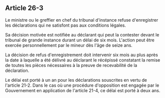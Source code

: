 Article 26-3
----
Le ministre ou le greffier en chef du tribunal d'instance refuse d'enregistrer
les déclarations qui ne satisfont pas aux conditions légales.

Sa décision motivée est notifiée au déclarant qui peut la contester devant le
tribunal de grande instance durant un délai de six mois. L'action peut être
exercée personnellement par le mineur dès l'âge de seize ans.

La décision de refus d'enregistrement doit intervenir six mois au plus après la
date à laquelle a été délivré au déclarant le récépissé constatant la remise de
toutes les pièces nécessaires à la preuve de recevabilité de la déclaration.

Le délai est porté à un an pour les déclarations souscrites en vertu de
l'article 21-2. Dans le cas où une procédure d'opposition est engagée par le
Gouvernement en application de l'article 21-4, ce délai est porté à deux ans.
